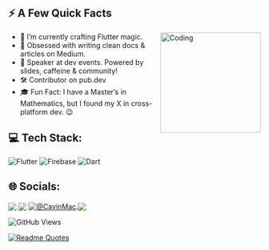 ## ⚡️ A Few Quick Facts

<img align="right" alt="Coding" width="200" src="https://media0.giphy.com/media/v1.Y2lkPTc5MGI3NjExbWo3MmYydjE3bm95Y3NnMjFyaGZtZjIzd2FzMTJoMHY2b21zZWM1MCZlcD12MV9pbnRlcm5hbF9naWZfYnlfaWQmY3Q9Zw/0Kps6AF12MbD67LfRp/giphy.gif">

- 🔭 I’m currently crafting Flutter magic.
- 📝 Obsessed with writing clean docs & articles on Medium.
- 📢 Speaker at dev events. Powered by slides, caffeine & community!  
- 🛠️ Contributor on pub.dev
- 🎓 Fun Fact: I have a Master’s in Mathematics, but I found my X in cross-platform dev. 😉

## 💻 Tech Stack:
![Flutter](https://img.shields.io/badge/Flutter-%2302569B.svg?style=for-the-badge&logo=Flutter&logoColor=white) ![Firebase](https://img.shields.io/badge/firebase-%23FFCA28.svg?style=for-the-badge&logo=firebase&logoColor=black) ![Dart](https://img.shields.io/badge/dart-%230175C2.svg?style=for-the-badge&logo=dart&logoColor=white)


## 🌐 Socials: 
<a href="https://x.com/avni_prajapati_" target="blank"><img align="center" src="https://img.shields.io/badge/Twitter-1DA1F2?style=for-the-badge&logo=twitter&logoColor=white"/></a> 
<a href="https://www.linkedin.com/in/avniprajapati/" target="blank"><img align="center" src="https://img.shields.io/badge/LinkedIn-0077B5?style=for-the-badge&logo=linkedin&logoColor=white" /></a>
<a href="https://medium.com/@avniprajapati21101" target="blank"><img align="center" src="https://img.shields.io/badge/Medium-12100E?style=for-the-badge&logo=medium&logoColor=white" alt="@CavinMac"/>
<a href="mailto:avniprajapati21101@gmail.com" target="blank"><img align="center" src="https://img.shields.io/badge/Gmail-D14836?style=for-the-badge&logo=gmail&logoColor=white"/></a>
 
![GitHub Views](https://komarev.com/ghpvc/?username=Avni21101&color=FAC151)


[![Readme Quotes](https://quotes-github-readme.vercel.app/api?type=horizontal&theme=nord)](https://github.com/piyushsuthar/github-readme-quotes)
